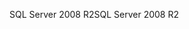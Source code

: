 <span data-ttu-id="64c36-101">SQL Server 2008 R2</span><span class="sxs-lookup"><span data-stu-id="64c36-101">SQL Server 2008 R2</span></span>